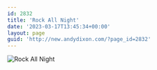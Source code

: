 ```yaml
---
id: 2832
title: 'Rock All Night'
date: '2023-03-17T13:45:34+00:00'
layout: page
guid: 'http://new.andydixon.com/?page_id=2832'
---
```


![Rock All Night](https://i0.wp.com/assets.g8x2.ldn.idrivee2-23.com/posters/Rock%20All%20Night%2001.jpg?w=1200&ssl=1 "Rock All Night")
